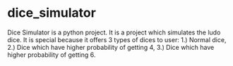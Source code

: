 # dice_simulator

Dice Simulator is a python project.
It is a project which simulates the ludo dice.
It is special because it offers 3 types of dices to user: 1.) Normal dice, 2.) Dice which have higher probability of getting 4,  3.) Dice which have higher probability of getting 6.
